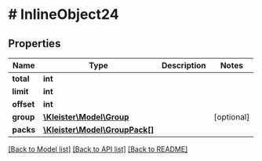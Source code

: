 # # InlineObject24

## Properties

Name | Type | Description | Notes
------------ | ------------- | ------------- | -------------
**total** | **int** |  |
**limit** | **int** |  |
**offset** | **int** |  |
**group** | [**\Kleister\Model\Group**](Group.md) |  | [optional]
**packs** | [**\Kleister\Model\GroupPack[]**](GroupPack.md) |  |

[[Back to Model list]](../../README.md#models) [[Back to API list]](../../README.md#endpoints) [[Back to README]](../../README.md)
